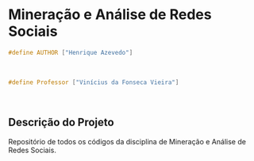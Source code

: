 # Mineração e Análise de Redes Sociais

```cpp
#define AUTHOR ["Henrique Azevedo"]
```
&nbsp;

```cpp
#define Professor ["Vinícius da Fonseca Vieira"]
```
&nbsp;

## Descrição do Projeto
Repositório de todos os códigos da disciplina de Mineração e Análise de Redes Sociais.
&nbsp;
